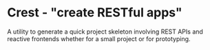# Crest - "create RESTful apps"

A utility to generate a quick project skeleton involving REST APIs and reactive frontends whether for a small project or for prototyping.